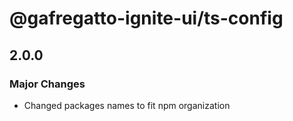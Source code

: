 # @gafregatto-ignite-ui/ts-config

## 2.0.0

### Major Changes

- Changed packages names to fit npm organization
